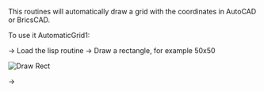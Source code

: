 This routines will automatically draw a grid with the coordinates in AutoCAD or BricsCAD.

To use it AutomaticGrid1:

-> Load the lisp routine
-> Draw a rectangle, for example 50x50

![Draw Rect](Autocad-lisp/Grid/images/img1.png)


-> 
